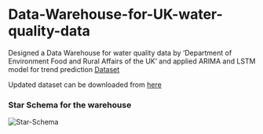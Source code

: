 # Data-Warehouse-for-UK-water-quality-data
Designed a Data Warehouse for water quality data by ‘Department of Environment Food and Rural Affairs of the UK’  and applied ARIMA and LSTM model for trend prediction
[Dataset](https://github.com/Abhijeet1201/Data-Warehouse-for-UK-water-quality-data/blob/main/waterquality.csv)

Updated dataset can be downloaded from [here](https://environment.data.gov.uk/water-quality/view/landing)

### Star Schema for the warehouse
![Star-Schema](https://user-images.githubusercontent.com/21080221/153319178-9c989b3d-4b93-4a29-afae-da47204224f4.JPG)
